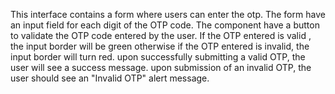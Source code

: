 This interface contains a form where users can enter the otp.
The form have an input field for each digit of the OTP code.
The component have a button to validate the OTP code entered by the user.
If the OTP entered is valid , the input border will be green otherwise if the OTP entered is invalid, the input border will turn red.
upon successfully submitting a valid OTP, the user will see a success message.
upon submission of an invalid OTP, the user should see an "Invalid OTP" alert message.
